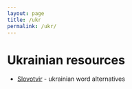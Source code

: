 ```yaml
---
layout: page
title: /ukr
permalink: /ukr/
---
```


# Ukrainian resources

- [Slovotvir](https://slovotvir.org.ua/) - ukrainian word alternatives
